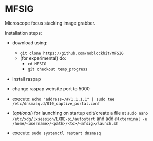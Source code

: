 # MFSIG

Microscope focus stacking image grabber.

Installation steps:

* download using:

   - `git clone https://github.com/noblockhit/MFSIG`
   - (for experimental) do:
      + `cd MFSIG`
      + `git checkout temp_progress`

* install raspap
* change raspap website port to 5000
* execute: `echo "address=/#/1.1.1.1" | sudo tee /etc/dnsmasq.d/010_captive_portal.conf`

* (_optional_) for launching on startup edit/create a file at `sudo nano /etc/xdg/lxsession/LXDE-pi/autostart` and add `@lxterminal -e /home/<username>/<path>/<to>/<mfsig>/launch.sh`

* execute: `sudo systemctl restart dnsmasq`

